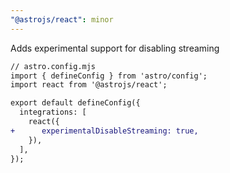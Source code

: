 ```yaml
---
"@astrojs/react": minor
---
```


Adds experimental support for disabling streaming

```diff
// astro.config.mjs
import { defineConfig } from 'astro/config';
import react from '@astrojs/react';

export default defineConfig({
  integrations: [
    react({
+      experimentalDisableStreaming: true,
    }),
  ],
});
```
